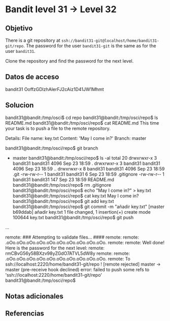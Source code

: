 # Bandit level 31  → Level 32

## Objetivo
There is a git repository at `ssh://bandit31-git@localhost/home/bandit31-git/repo`. The password for the user `bandit31-git` is the same as for the user `bandit31`.

Clone the repository and find the password for the next level.

## Datos de acceso
bandit31
OoffzGDlzhAlerFJ2cAiz1D41JW1Mhmt

## Solucion

bandit31@bandit:/tmp/osci$ cd repo
bandit31@bandit:/tmp/osci/repo$ ls
README.md
bandit31@bandit:/tmp/osci/repo$ cat README.md
This time your task is to push a file to the remote repository.

Details:
    File name: key.txt
    Content: 'May I come in?'
    Branch: master

bandit31@bandit:/tmp/osci/repo$ git branch
* master
bandit31@bandit:/tmp/osci/repo$ ls -al
total 20
drwxrwxr-x 3 bandit31 bandit31 4096 Sep 23 18:59 .
drwxrwxr-x 3 bandit31 bandit31 4096 Sep 23 18:59 ..
drwxrwxr-x 8 bandit31 bandit31 4096 Sep 23 18:59 .git
-rw-rw-r-- 1 bandit31 bandit31    6 Sep 23 18:59 .gitignore
-rw-rw-r-- 1 bandit31 bandit31  147 Sep 23 18:59 README.md
bandit31@bandit:/tmp/osci/repo$ rm .gitignore
bandit31@bandit:/tmp/osci/repo$ echo "May I come in?" > key.txt
bandit31@bandit:/tmp/osci/repo$ cat key.txt
May I come in?
bandit31@bandit:/tmp/osci/repo$ git add key.txt
bandit31@bandit:/tmp/osci/repo$ git commit -m "añadir key.txt"
[master b69ddab] añadir key.txt
 1 file changed, 1 insertion(+)
 create mode 100644 key.txt
bandit31@bandit:/tmp/osci/repo$ git push

...

remote: ### Attempting to validate files... ####
remote:
remote: .oOo.oOo.oOo.oOo.oOo.oOo.oOo.oOo.oOo.oOo.
remote:
remote: Well done! Here is the password for the next level:
remote: rmCBvG56y58BXzv98yZGdO7ATVL5dW8y
remote:
remote: .oOo.oOo.oOo.oOo.oOo.oOo.oOo.oOo.oOo.oOo.
remote:
To ssh://localhost:2220/home/bandit31-git/repo
 ! [remote rejected] master -> master (pre-receive hook declined)
error: failed to push some refs to 'ssh://localhost:2220/home/bandit31-git/repo'
bandit31@bandit:/tmp/osci/repo$


## Notas adicionales

## Referencias